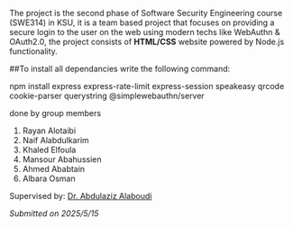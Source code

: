 The project is the second phase of Software Security Engineering course (SWE314) in KSU, it is a team based project that focuses on providing a secure login to the user on the web using modern techs like WebAuthn & OAuth2.0, the project consists of **HTML/CSS** website powered by Node.js functionality.

##To install all dependancies write the following command:

npm install express express-rate-limit express-session speakeasy qrcode cookie-parser querystring @simplewebauthn/server

done by group members
1. Rayan Alotaibi
2. Naif Alabdulkarim
3. Khaled Elfoula
4. Mansour Abahussien
5. Ahmed Ababtain
6. Albara Osman

Supervised by: [Dr. Abdulaziz Alaboudi](https://github.com/Alaboudi1)

_Submitted on 2025/5/15_
